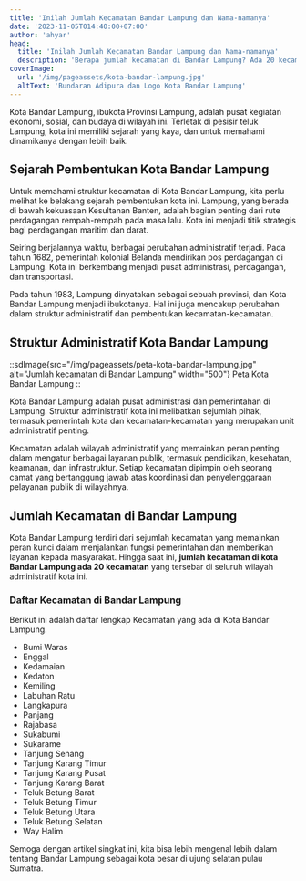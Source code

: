 ```yaml
---
title: 'Inilah Jumlah Kecamatan Bandar Lampung dan Nama-namanya'
date: '2023-11-05T014:40:00+07:00'
author: 'ahyar'
head:
  title: 'Inilah Jumlah Kecamatan Bandar Lampung dan Nama-namanya'
  description: 'Berapa jumlah kecamatan di Bandar Lampung? Ada 20 kecamatan, berikut ini daftar lengkap kecamatan di kota Bandar Lampung'
coverImage:
  url: '/img/pageassets/kota-bandar-lampung.jpg'
  altText: 'Bundaran Adipura dan Logo Kota Bandar Lampung'
---
```

Kota Bandar Lampung, ibukota Provinsi Lampung, adalah pusat kegiatan ekonomi, sosial, dan budaya di wilayah ini. Terletak di pesisir teluk Lampung, kota ini memiliki sejarah yang kaya, dan untuk memahami dinamikanya dengan lebih baik.
<!--more-->

## Sejarah Pembentukan Kota Bandar Lampung

Untuk memahami struktur kecamatan di Kota Bandar Lampung, kita perlu melihat ke belakang sejarah pembentukan kota ini. Lampung, yang berada di bawah kekuasaan Kesultanan Banten, adalah bagian penting dari rute perdagangan rempah-rempah pada masa lalu. Kota ini menjadi titik strategis bagi perdagangan maritim dan darat.

Seiring berjalannya waktu, berbagai perubahan administratif terjadi. Pada tahun 1682, pemerintah kolonial Belanda mendirikan pos perdagangan di Lampung. Kota ini berkembang menjadi pusat administrasi, perdagangan, dan transportasi.

Pada tahun 1983, Lampung dinyatakan sebagai sebuah provinsi, dan Kota Bandar Lampung menjadi ibukotanya. Hal ini juga mencakup perubahan dalam struktur administratif dan pembentukan kecamatan-kecamatan.

## Struktur Administratif Kota Bandar Lampung
::sdImage{src="/img/pageassets/peta-kota-bandar-lampung.jpg" alt="Jumlah kecamatan di Bandar Lampung" width="500"}
Peta Kota Bandar Lampung
::

Kota Bandar Lampung adalah pusat administrasi dan pemerintahan di Lampung. Struktur administratif kota ini melibatkan sejumlah pihak, termasuk pemerintah kota dan kecamatan-kecamatan yang merupakan unit administratif penting.

Kecamatan adalah wilayah administratif yang memainkan peran penting dalam mengatur berbagai layanan publik, termasuk pendidikan, kesehatan, keamanan, dan infrastruktur. Setiap kecamatan dipimpin oleh seorang camat yang bertanggung jawab atas koordinasi dan penyelenggaraan pelayanan publik di wilayahnya.

## Jumlah Kecamatan di Bandar Lampung

Kota Bandar Lampung terdiri dari sejumlah kecamatan yang memainkan peran kunci dalam menjalankan fungsi pemerintahan dan memberikan layanan kepada masyarakat. Hingga saat ini, **jumlah kecataman di kota Bandar Lampung ada 20 kecamatan** yang tersebar di seluruh wilayah administratif kota ini.

### Daftar Kecamatan di Bandar Lampung

Berikut ini adalah daftar lengkap Kecamatan yang ada di Kota Bandar Lampung.

- Bumi Waras
- Enggal
- Kedamaian
- Kedaton
- Kemiling
- Labuhan Ratu
- Langkapura
- Panjang
- Rajabasa
- Sukabumi
- Sukarame
- Tanjung Senang
- Tanjung Karang Timur
- Tanjung Karang Pusat
- Tanjung Karang Barat
- Teluk Betung Barat
- Teluk Betung Timur
- Teluk Betung Utara
- Teluk Betung Selatan
- Way Halim

Semoga dengan artikel singkat ini, kita bisa lebih mengenal lebih dalam tentang Bandar Lampung sebagai kota besar di ujung selatan pulau Sumatra.